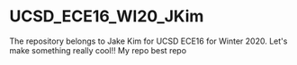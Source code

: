 # UCSD_ECE16_WI20_JKim
The repository belongs to Jake Kim for UCSD ECE16 for Winter 2020.
Let's make something really cool!!
My repo best repo
